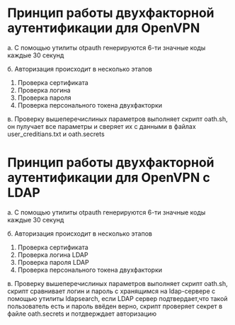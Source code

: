 # Принцип работы двухфакторной аутентификации для OpenVPN 

 а. С помощью утилиты otpauth генерируются 6-ти значные коды каждые 30 секунд

 б. Авторизация происходит в несколько этапов
   1. Проверка сертификата
   2. Проверка логина
   3. Проверка пароля
   4. Проверка персонального токена двухфакторки

 в. Проверку вышеперечислиных параметров выполняет скрипт oath.sh, он пулучает все параметры и сверяет их с данными в файлах user_creditians.txt и 
oath.secrets 

# Принцип работы двухфакторной аутентификации для OpenVPN с LDAP

 а. С помощью утилиты otpauth генерируются 6-ти значные коды каждые 30 секунд

 б. Авторизация происходит в несколько этапов
   1. Проверка сертификата
   2. Проверка логина LDAP
   3. Проверка пароля LDAP
   4. Проверка персонального токена двухфакторки

 в. Проверку вышеперечислиных параметров выполняет скрипт oath.sh, скрипт сравнивает логин и пароль с хранящимся на ldap-сервере с помощью утилиты ldapsearch, если LDAP сервер подтвердает,что такой пользователь есть и пароль ввёден верно, скрипт проверяет секрет в файле oath.secrets и потдверждает авторизацию
